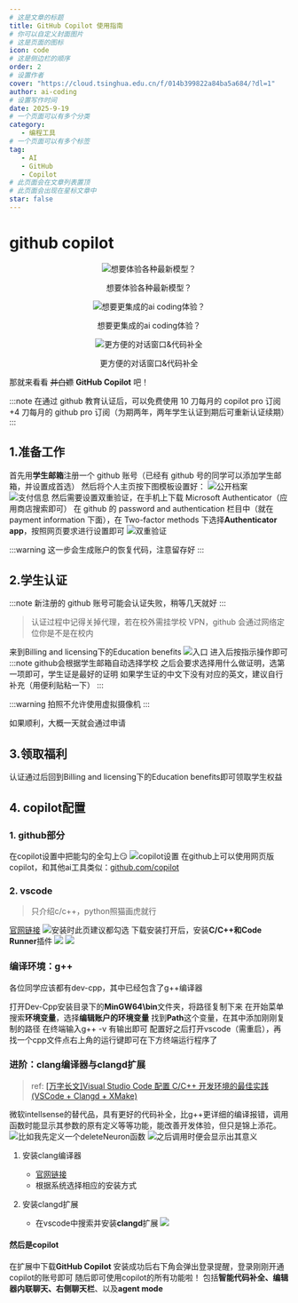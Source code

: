 ```yaml
---
# 这是文章的标题
title: GitHub Copilot 使用指南
# 你可以自定义封面图片
# 这是页面的图标
icon: code
# 这是侧边栏的顺序
order: 2
# 设置作者
cover: "https://cloud.tsinghua.edu.cn/f/014b399822a84ba5a684/?dl=1"
author: ai-coding
# 设置写作时间
date: 2025-9-19
# 一个页面可以有多个分类
category:
   - 编程工具
# 一个页面可以有多个标签
tag:
   - AI
   - GitHub
   - Copilot
# 此页面会在文章列表置顶
# 此页面会出现在星标文章中
star: false
---
```

# github copilot
<div align="center">
   <img src="https://cloud.tsinghua.edu.cn/f/9f1f76c21f1a4b99b11c/?dl=1" alt="想要体验各种最新模型？">
   <p>想要体验各种最新模型？</p>
   <img src="https://cloud.tsinghua.edu.cn/f/5ebd11963c4a432db045/?dl=1" alt="想要更集成的ai coding体验？">
   <p>想要更集成的ai coding体验？</p>
   <img src="https://cloud.tsinghua.edu.cn/f/962377f286c848f7aab6/?dl=1" alt="更方便的对话窗口&代码补全">
   <p>更方便的对话窗口&代码补全</p>
</div>

那就来看看 ~~并白嫖~~ **GitHub Copilot** 吧！

:::note
在通过 github 教育认证后，可以免费使用 10 刀每月的 copilot pro 订阅+4 刀每月的 github pro 订阅（为期两年，两年学生认证到期后可重新认证续期）
:::

## 1.准备工作
首先用**学生邮箱**注册一个 github 账号（已经有 github 号的同学可以添加学生邮箱，并设置成首选）
然后将个人主页按下图模板设置好：
![公开档案](https://cloud.tsinghua.edu.cn/f/00c752a6701241b3a6f1/?dl=1)
![支付信息](https://cloud.tsinghua.edu.cn/f/fecb151fb46b40848469/?dl=1)
然后需要设置双重验证，在手机上下载 Microsoft Authenticator（应用商店搜索即可）
在 github 的 password and authentication 栏目中（就在 payment information 下面），在 Two-factor methods 下选择**Authenticator app**，按照网页要求进行设置即可
![双重验证](https://cloud.tsinghua.edu.cn/f/3d4a25df739b4a66a4fc/?dl=1)

:::warning
这一步会生成账户的恢复代码，注意留存好
:::

## 2.学生认证

:::note
新注册的 github 账号可能会认证失败，稍等几天就好
:::

>认证过程中记得关掉代理，若在校外需挂学校 VPN，github 会通过网络定位你是不是在校内

来到Billing and licensing下的Education benefits
![入口](https://cloud.tsinghua.edu.cn/f/4d1e24f3f312493ebc54/?dl=1)
进入后按指示操作即可
:::note
github会根据学生邮箱自动选择学校
之后会要求选择用什么做证明，选第一项即可，学生证是最好的证明
如果学生证的中文下没有对应的英文，建议自行补充（用便利贴粘一下）
:::

:::warning
拍照不允许使用虚拟摄像机
:::

如果顺利，大概一天就会通过申请

## 3.领取福利
认证通过后回到Billing and licensing下的Education benefits即可领取学生权益
## 4. copilot配置
### 1. github部分
在copilot设置中把能勾的全勾上😏
![copilot设置](https://cloud.tsinghua.edu.cn/f/d16d169140c64ae093e4/?dl=1)
在github上可以使用网页版copilot，和其他ai工具类似：[github.com/copilot](https://github.com/copilot)

### 2. vscode

>只介绍c/c++，python照猫画虎就行

[官网链接](https://code.visualstudio.com/)
![安装时此页建议都勾选](https://cloud.tsinghua.edu.cn/f/c1cdbced69f04efe8899/?dl=1)
下载安装打开后，安装**C/C++**和**Code Runner**插件
![](https://cloud.tsinghua.edu.cn/f/f24218f47ccf4f458ef0/?dl=1)
![](https://cloud.tsinghua.edu.cn/f/b1accf61e57d4245b017/?dl=1)
### 编译环境：g++

各位同学应该都有dev-cpp，其中已经包含了g++编译器

打开Dev-Cpp安装目录下的**MinGW64\bin**文件夹，将路径复制下来
在开始菜单搜索**环境变量**，选择**编辑账户的环境变量**
找到**Path**这个变量，在其中添加刚刚复制的路径
在终端输入g++ -v 有输出即可
配置好之后打开vscode（需重启），再找一个cpp文件点右上角的运行键即可在下方终端运行程序了

### 进阶：clang编译器与clangd扩展

> ref:
> [[万字长文]Visual Studio Code 配置 C/C++ 开发环境的最佳实践(VSCode + Clangd + XMake)](https://zhuanlan.zhihu.com/p/398790625)

微软intellsense的替代品，具有更好的代码补全，比g++更详细的编译报错，调用函数时能显示其参数的原有定义等等功能，能改善开发体验，但只是锦上添花。
![比如我先定义一个deleteNeuron函数](https://cloud.tsinghua.edu.cn/f/062a3e810ca141b594f7/?dl=1)
![之后调用时便会显示出其意义](https://cloud.tsinghua.edu.cn/f/6ac80dad6a014c8598b8/?dl=1)
1. 安装clang编译器
   - [官网链接](https://clang.llvm.org/)
   - 根据系统选择相应的安装方式

2. 安装clangd扩展
   - 在vscode中搜索并安装**clangd**扩展
![](https://cloud.tsinghua.edu.cn/f/ef8b994dd74e42dc8570/?dl=1)

#### 然后是copilot
在扩展中下载**GitHub Copilot**
安装成功后右下角会弹出登录提醒，登录刚刚开通copilot的账号即可
随后即可使用copilot的所有功能啦！
包括**智能代码补全、编辑器内联聊天、右侧聊天栏**、以及**agent mode**